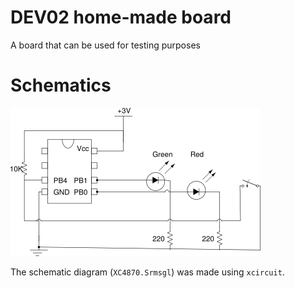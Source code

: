 # DEV02 home-made board

A board that can be used for testing purposes

# Schematics

![schematic](XC4870.png)

The schematic diagram (`XC4870.Srmsgl`) was made using `xcircuit`.

